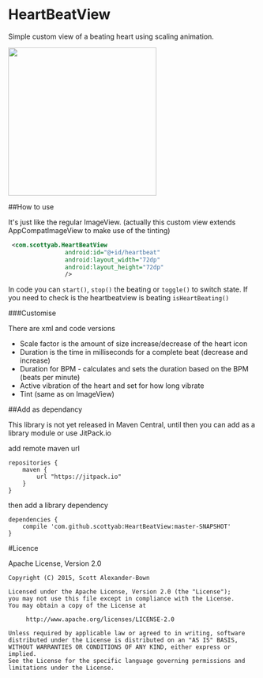 HeartBeatView
=============

Simple custom view of a beating heart using scaling animation.

<img width="300" src="./docs/sample_screen_recording.gif" />


##How to use

It's just like the regular ImageView. (actually this custom view extends AppCompatImageView to make use of the tinting)

```xml
 <com.scottyab.HeartBeatView
                android:id="@+id/heartbeat"
                android:layout_width="72dp"
                android:layout_height="72dp"
                />
```                

In code you can `start()`, `stop()` the beating or `toggle()` to switch state. If you need to check is the heartbeatview is beating `isHeartBeating()`

###Customise

There are xml and code versions 

* Scale factor is the amount of size increase/decrease of the heart icon
* Duration is the time in milliseconds for a complete beat (decrease and increase)
* Duration for BPM - calculates and sets the duration based on the BPM (beats per minute)
* Active vibration of the heart and set for how long vibrate
* Tint (same as on ImageView)



##Add as dependancy

This library is not yet released in Maven Central, until then you can add as a library module or use JitPack.io

add remote maven url

    repositories {
        maven {
            url "https://jitpack.io"
        }
    }
    
then add a library dependency

    dependencies {
        compile 'com.github.scottyab:HeartBeatView:master-SNAPSHOT'
    }



#Licence

Apache License, Version 2.0


    Copyright (C) 2015, Scott Alexander-Bown

    Licensed under the Apache License, Version 2.0 (the "License");
    you may not use this file except in compliance with the License.
    You may obtain a copy of the License at

         http://www.apache.org/licenses/LICENSE-2.0

    Unless required by applicable law or agreed to in writing, software
    distributed under the License is distributed on an "AS IS" BASIS,
    WITHOUT WARRANTIES OR CONDITIONS OF ANY KIND, either express or implied.
    See the License for the specific language governing permissions and
    limitations under the License.
